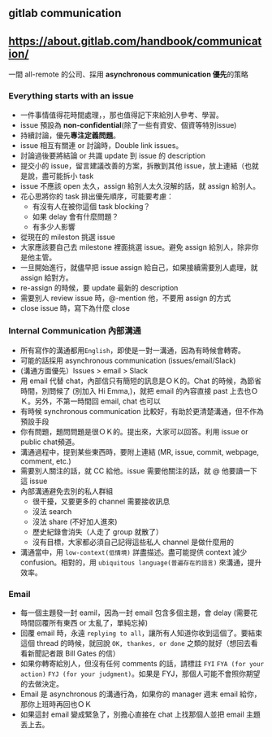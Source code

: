 ## gitlab communication
## https://about.gitlab.com/handbook/communication/

一間 all-remote 的公司、採用 **asynchronous communication 優先**的策略  

### Everything starts with an issue
- 一件事情值得花時間處理，，那也值得記下來給別人參考、學習。
- issue 預設為 **non-confidential**(除了一些有資安、個資等特別issue)
- 持續討論，優先**專注定義問題**。
- issue 相互有關連 or 討論時，Double link issues。
- 討論過後要將結論 or 共識 update 到 issue 的 description
- 提交小的 issue，留言建議改善的方案，拆散到其他 issue，放上連結（也就是說，盡可能拆小 task
- issue 不應該 open 太久，assign 給別人太久沒解的話，就 assign 給別人。
- 花心思將你的 task 排出優先順序，可能要考慮：
  - 有沒有人在被你這個 task blocking？
  - 如果 delay 會有什麼問題？
  - 有多少人影響
- 從現在的 mileston 挑選 issue
- 大家應該要自己去 milestone 裡面挑選 issue。避免 assign 給別人，除非你是他主管。
- 一旦開始進行，就儘早把 issue assign 給自己，如果接續需要別人處理，就 assign 給對方。
- re-assign 的時候，要 update 最新的 description
- 需要別人 review issue 時，@-mention 他，不要用 assign 的方式
- close issue 時，寫下為什麼 close

### Internal Communication 內部溝通
- 所有寫作的溝通都用`English`，即使是一對一溝通，因為有時候會轉寄。
- 可能的話採用 asynchronous communication (issues/email/Slack)
- (溝通方面優先）Issues > email > Slack
- 用 email 代替 chat，內部信只有簡短的訊息是ＯＫ的。Chat 的時候，為節省時間，別問候了 (別加入 Hi Emma,)，就把 email 的內容直接 past 上去也ＯＫ。另外，不第一時間回 email, chat 也可以
- 有時候 synchronous communication 比較好，有助於更清楚溝通，但不作為預設手段
- 你有問題，題問問題是很ＯＫ的。提出來，大家可以回答。利用 issue or public chat頻道。
- 溝通過程中，提到某些東西時，要附上連結 (MR, issue, commit, webpage, comment, etc.) 
- 需要別人關注的話，就 CC 給他。issue 需要他關注的話，就 @ 他要讀一下這 issue
- 內部溝通避免去別的私人群組
  - 很干擾，又要更多的 channel 需要接收訊息
  - 沒法 search
  - 沒法 share (不好加人進來)
  - 歷史紀錄會消失（人走了 group 就散了）
  - 沒有目標，大家都必須自己記得這些私人 channel 是做什麼用的
- 溝通當中，用 `low-context(低情境)` 詳盡描述。盡可能提供 context 減少 confusion。相對的，用 `ubiquitous language(普遍存在的語言)` 來溝通，提升效率。  




### Email
- 每一個主題發一封 eamil，因為一封 email 包含多個主題，會 delay (需要花時間回覆所有東西 or 太亂了，單純忘掉)
- 回覆 email 時，永遠 `replying to all`，讓所有人知道你收到這個了。要結束這個 thread 的時候，就回說 `OK, thankes, or done` 之類的就好（想回去看看新聞記者跟 Bill Gates 的信）
- 如果你轉寄給別人，但沒有任何 comments 的話，請標註 `FYI` `FYA (for your action)` `FYJ (for your judgment)`。如果是 FYJ，那個人可能不會照你期望的去做決定。
- Email 是 asynchronous 的溝通行為，如果你的 manager 週末 email 給你，那你上班時再回也ＯＫ
- 如果這封 email 變成緊急了，別擔心直接在 chat 上找那個人並把 email 主題丟上去。
